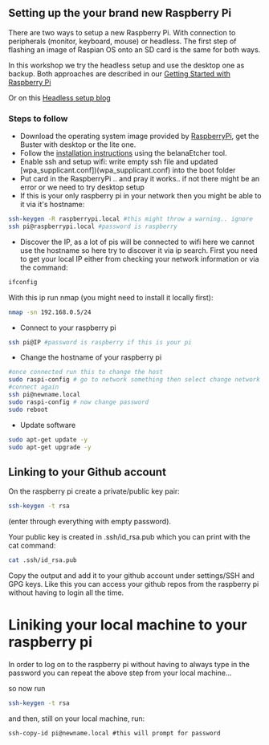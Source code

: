 ## Setting up the your brand new Raspberry Pi

There are two ways to setup a new Raspberry Pi. With connection to peripherals (monitor, keyboard, mouse) or headless.
The first step of flashing an image of Raspian OS onto an SD card is the same for both ways.

In this workshop we try the headless setup and use the desktop one as backup.
Both approaches are described in our [Getting Started with Raspberry Pi](https://github.com/pyladieshamburg/getting-started-raspberry-pi/blob/master/pisetup/raspberry-pi-setup.md)

Or on this [Headless setup blog](https://desertbot.io/blog/headless-raspberry-pi-4-ssh-wifi-setup)

### Steps to follow

- Download the operating system image provided by [RaspberryPi](https://www.raspberrypi.org/downloads/raspbian/), get the Buster with desktop or the lite one.
- Follow the [installation instructions](https://www.raspberrypi.org/documentation/installation/installing-images/README.md) using the belanaEtcher tool.
- Enable ssh and setup wifi: write empty ssh file and updated [wpa_supplicant.conf])(wpa_supplicant.conf) into the boot folder
- Put card in the RaspberryPi .. and pray it works.. if not there might be an error or we need to try desktop setup
- If this is your only raspberry pi in your network then you might be able to it via it's hostname:

```bash
ssh-keygen -R raspberrypi.local #this might throw a warning.. ignore
ssh pi@raspberrypi.local #password is raspberry
```

- Discover the IP, as a lot of pis will be connected to wifi here we cannot use the hostname so here try to discover it via ip search. First you need to get your local IP either from checking your network information or via the command:

```bash
ifconfig
```

With this ip run nmap (you might need to install it locally first):

```bash
nmap -sn 192.168.0.5/24
```

- Connect to your raspberry pi

```bash
ssh pi@IP #password is raspberry if this is your pi
```

- Change the hostname of your raspberry pi

```bash
#once connected run this to change the host
sudo raspi-config # go to network something then select change network (mouse won't work here, it will reboot after this)
#connect again
ssh pi@newname.local
sudo raspi-config # now change password
sudo reboot
```

- Update software

```bash
sudo apt-get update -y
sudo apt-get upgrade -y
```

## Linking to your Github account

On the raspberry pi create a private/public key pair:

```bash
ssh-keygen -t rsa
```

(enter through everything with empty password).

Your public key is created in .ssh/id_rsa.pub which you can print with the cat command:

```bash
cat .ssh/id_rsa.pub
```

Copy the output and add it to your github account under settings/SSH and GPG keys. Like this you can access your github repos from the raspberry pi without having to login all the time.

# Liniking your local machine to your raspberry pi

In order to log on to the raspberry pi without having to always type in the password you can repeat the above step from your local machine...

so now run

```bash
ssh-keygen -t rsa
```

and then, still on your local machine, run:

```
ssh-copy-id pi@newname.local #this will prompt for password
```
